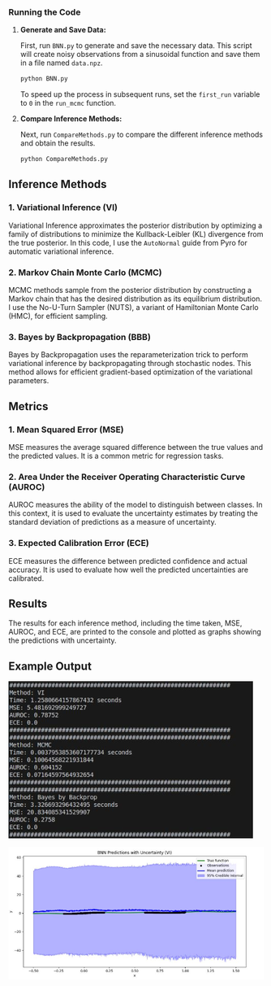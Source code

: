 ### Running the Code

1. **Generate and Save Data:**

   First, run `BNN.py` to generate and save the necessary data. This script will create noisy observations from a sinusoidal function and save them in a file named `data.npz`.

   ```bash
   python BNN.py
   ```

   To speed up the process in subsequent runs, set the `first_run` variable to `0` in the `run_mcmc` function.

2. **Compare Inference Methods:**

   Next, run `CompareMethods.py` to compare the different inference methods and obtain the results.

   ```bash
   python CompareMethods.py
   ```

## Inference Methods

### 1. Variational Inference (VI)

Variational Inference approximates the posterior distribution by optimizing a family of distributions to minimize the Kullback-Leibler (KL) divergence from the true posterior. In this code, I use the `AutoNormal` guide from Pyro for automatic variational inference.

### 2. Markov Chain Monte Carlo (MCMC)

MCMC methods sample from the posterior distribution by constructing a Markov chain that has the desired distribution as its equilibrium distribution. I use the No-U-Turn Sampler (NUTS), a variant of Hamiltonian Monte Carlo (HMC), for efficient sampling.

### 3. Bayes by Backpropagation (BBB)

Bayes by Backpropagation uses the reparameterization trick to perform variational inference by backpropagating through stochastic nodes. This method allows for efficient gradient-based optimization of the variational parameters.

## Metrics

### 1. Mean Squared Error (MSE)

MSE measures the average squared difference between the true values and the predicted values. It is a common metric for regression tasks.

### 2. Area Under the Receiver Operating Characteristic Curve (AUROC)

AUROC measures the ability of the model to distinguish between classes. In this context, it is used to evaluate the uncertainty estimates by treating the standard deviation of predictions as a measure of uncertainty.

### 3. Expected Calibration Error (ECE)

ECE measures the difference between predicted confidence and actual accuracy. It is used to evaluate how well the predicted uncertainties are calibrated.

## Results

The results for each inference method, including the time taken, MSE, AUROC, and ECE, are printed to the console and plotted as graphs showing the predictions with uncertainty.

## Example Output

![text](Output1.JPG)  

![text](Output2.JPG)  

